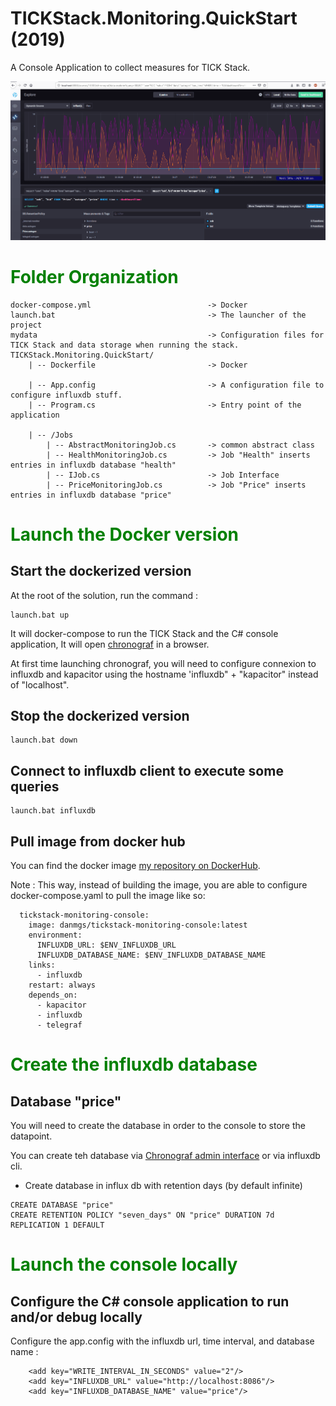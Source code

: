 # TICKStack.Monitoring.QuickStart (2019)

A Console Application to collect measures for TICK Stack.

![alt capture1](https://github.com/danmgs/TICKStack.Monitoring.QuickStart/blob/master/img/chronograf.gif)

# <span style="color:green">Folder Organization</span>

```
docker-compose.yml                          -> Docker
launch.bat                                  -> The launcher of the project
mydata                                      -> Configuration files for TICK Stack and data storage when running the stack.
TICKStack.Monitoring.QuickStart/
    | -- Dockerfile                         -> Docker

    | -- App.config                         -> A configuration file to configure influxdb stuff.
    | -- Program.cs                         -> Entry point of the application

    | -- /Jobs
        | -- AbstractMonitoringJob.cs       -> common abstract class
        | -- HealthMonitoringJob.cs         -> Job "Health" inserts entries in influxdb database "health"
        | -- IJob.cs                        -> Job Interface
        | -- PriceMonitoringJob.cs          -> Job "Price" inserts entries in influxdb database "price"
```

# <span style="color:green">Launch the Docker version</span>

## Start the dockerized version

At the root of the solution, run the command :

```
launch.bat up
```

It will docker-compose to run the TICK Stack and the C# console application, It will open [chronograf](http://localhost:8888) in a browser.

At first time launching chronograf, you will need to configure connexion to influxdb and kapacitor using the hostname 'influxdb" + "kapacitor" instead of "localhost".

## Stop the dockerized version

```
launch.bat down
```

## Connect to influxdb client to execute some queries

```
launch.bat influxdb
```

## Pull image from docker hub

You can find the docker image [my repository on DockerHub](https://hub.docker.com/r/danmgs/tickstack-monitoring-console).


Note :
This way, instead of building the image, you are able to configure docker-compose.yaml to pull the image like so:

```
  tickstack-monitoring-console:
    image: danmgs/tickstack-monitoring-console:latest
    environment:
      INFLUXDB_URL: $ENV_INFLUXDB_URL
      INFLUXDB_DATABASE_NAME: $ENV_INFLUXDB_DATABASE_NAME
    links:
      - influxdb
    restart: always
    depends_on:
      - kapacitor
      - influxdb
      - telegraf

```

# <span style="color:green">Create the influxdb database</span>

## Database "price"

You will need to create the database in order to the console to store the datapoint.

You can create teh database via [Chronograf admin interface](http://localhost:8888/sources/10000/admin-influxdb/databases) or via influxdb cli.

- Create database in influx db with retention days (by default infinite)

```
CREATE DATABASE "price"
CREATE RETENTION POLICY "seven_days" ON "price" DURATION 7d REPLICATION 1 DEFAULT

```

# <span style="color:green">Launch the console locally</span>

## Configure the C# console application to run and/or debug locally

Configure the app.config with the influxdb url, time interval, and database name :
```
	<add key="WRITE_INTERVAL_IN_SECONDS" value="2"/>
    <add key="INFLUXDB_URL" value="http://localhost:8086"/>
    <add key="INFLUXDB_DATABASE_NAME" value="price"/>
```




